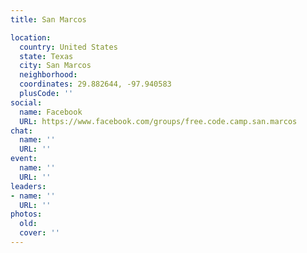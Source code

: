```yaml
---
title: San Marcos

location:
  country: United States
  state: Texas
  city: San Marcos
  neighborhood: 
  coordinates: 29.882644, -97.940583
  plusCode: ''
social:
  name: Facebook
  URL: https://www.facebook.com/groups/free.code.camp.san.marcos
chat:
  name: ''
  URL: ''
event:
  name: ''
  URL: ''
leaders:
- name: ''
  URL: ''
photos:
  old: 
  cover: ''
---
```

